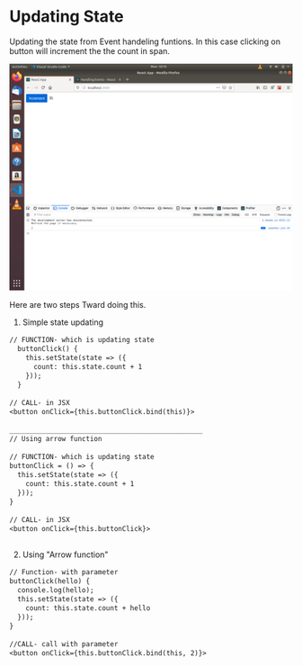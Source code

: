 # Updating State

Updating the state from Event handeling funtions. In this case clicking on button will increment the the count in span.

![Button example](img/1.png)

Here are two steps Tward doing this.

1. Simple state updating

```
// FUNCTION- which is updating state
  buttonClick() {
    this.setState(state => ({
      count: this.state.count + 1
    }));
  }

// CALL- in JSX
<button onClick={this.buttonClick.bind(this)}>

________________________________________________
// Using arrow function

// FUNCTION- which is updating state
buttonClick = () => {
  this.setState(state => ({
    count: this.state.count + 1
  }));
}

// CALL- in JSX
<button onClick={this.buttonClick}>


```

2. Using "Arrow function"

```
// Function- with parameter
buttonClick(hello) {
  console.log(hello);
  this.setState(state => ({
    count: this.state.count + hello
  }));
}

//CALL- call with parameter
<button onClick={this.buttonClick.bind(this, 2)}>
```
